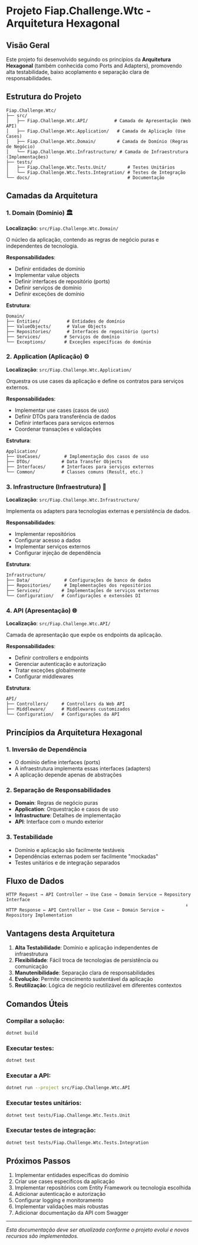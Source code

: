 # Projeto Fiap.Challenge.Wtc - Arquitetura Hexagonal

## Visão Geral

Este projeto foi desenvolvido seguindo os princípios da **Arquitetura Hexagonal** (também conhecida como Ports and Adapters), promovendo alta testabilidade, baixo acoplamento e separação clara de responsabilidades.

## Estrutura do Projeto

```
Fiap.Challenge.Wtc/
├── src/
│   ├── Fiap.Challenge.Wtc.API/          # Camada de Apresentação (Web API)
│   ├── Fiap.Challenge.Wtc.Application/   # Camada de Aplicação (Use Cases)
│   ├── Fiap.Challenge.Wtc.Domain/        # Camada de Domínio (Regras de Negócio)
│   └── Fiap.Challenge.Wtc.Infrastructure/ # Camada de Infraestrutura (Implementações)
├── tests/
│   ├── Fiap.Challenge.Wtc.Tests.Unit/        # Testes Unitários
│   └── Fiap.Challenge.Wtc.Tests.Integration/ # Testes de Integração
└── docs/                                     # Documentação
```

## Camadas da Arquitetura

### 1. Domain (Domínio) 🏛️
**Localização**: `src/Fiap.Challenge.Wtc.Domain/`

O núcleo da aplicação, contendo as regras de negócio puras e independentes de tecnologia.

**Responsabilidades**:
- Definir entidades de domínio
- Implementar value objects
- Definir interfaces de repositório (ports)
- Definir serviços de domínio
- Definir exceções de domínio

**Estrutura**:
```
Domain/
├── Entities/          # Entidades de domínio
├── ValueObjects/      # Value Objects
├── Repositories/      # Interfaces de repositório (ports)
├── Services/         # Serviços de domínio
└── Exceptions/       # Exceções específicas do domínio
```

### 2. Application (Aplicação) ⚙️
**Localização**: `src/Fiap.Challenge.Wtc.Application/`

Orquestra os use cases da aplicação e define os contratos para serviços externos.

**Responsabilidades**:
- Implementar use cases (casos de uso)
- Definir DTOs para transferência de dados
- Definir interfaces para serviços externos
- Coordenar transações e validações

**Estrutura**:
```
Application/
├── UseCases/         # Implementação dos casos de uso
├── DTOs/            # Data Transfer Objects
├── Interfaces/      # Interfaces para serviços externos
└── Common/          # Classes comuns (Result, etc.)
```

### 3. Infrastructure (Infraestrutura) 🔧
**Localização**: `src/Fiap.Challenge.Wtc.Infrastructure/`

Implementa os adapters para tecnologias externas e persistência de dados.

**Responsabilidades**:
- Implementar repositórios
- Configurar acesso a dados
- Implementar serviços externos
- Configurar injeção de dependência

**Estrutura**:
```
Infrastructure/
├── Data/             # Configurações de banco de dados
├── Repositories/     # Implementações dos repositórios
├── Services/        # Implementações de serviços externos
└── Configuration/   # Configurações e extensões DI
```

### 4. API (Apresentação) 🌐
**Localização**: `src/Fiap.Challenge.Wtc.API/`

Camada de apresentação que expõe os endpoints da aplicação.

**Responsabilidades**:
- Definir controllers e endpoints
- Gerenciar autenticação e autorização
- Tratar exceções globalmente
- Configurar middlewares

**Estrutura**:
```
API/
├── Controllers/     # Controllers da Web API
├── Middleware/      # Middlewares customizados
└── Configuration/   # Configurações da API
```

## Princípios da Arquitetura Hexagonal

### 1. **Inversão de Dependência**
- O domínio define interfaces (ports)
- A infraestrutura implementa essas interfaces (adapters)
- A aplicação depende apenas de abstrações

### 2. **Separação de Responsabilidades**
- **Domain**: Regras de negócio puras
- **Application**: Orquestração e casos de uso
- **Infrastructure**: Detalhes de implementação
- **API**: Interface com o mundo exterior

### 3. **Testabilidade**
- Domínio e aplicação são facilmente testáveis
- Dependências externas podem ser facilmente "mockadas"
- Testes unitários e de integração separados

## Fluxo de Dados

```
HTTP Request → API Controller → Use Case → Domain Service → Repository Interface
                                                                    ↓
HTTP Response ← API Controller ← Use Case ← Domain Service ← Repository Implementation
```

## Vantagens desta Arquitetura

1. **Alta Testabilidade**: Domínio e aplicação independentes de infraestrutura
2. **Flexibilidade**: Fácil troca de tecnologias de persistência ou comunicação
3. **Manutenibilidade**: Separação clara de responsabilidades
4. **Evolução**: Permite crescimento sustentável da aplicação
5. **Reutilização**: Lógica de negócio reutilizável em diferentes contextos

## Comandos Úteis

### Compilar a solução:
```bash
dotnet build
```

### Executar testes:
```bash
dotnet test
```

### Executar a API:
```bash
dotnet run --project src/Fiap.Challenge.Wtc.API
```

### Executar testes unitários:
```bash
dotnet test tests/Fiap.Challenge.Wtc.Tests.Unit
```

### Executar testes de integração:
```bash
dotnet test tests/Fiap.Challenge.Wtc.Tests.Integration
```

## Próximos Passos

1. Implementar entidades específicas do domínio
2. Criar use cases específicos da aplicação
3. Implementar repositórios com Entity Framework ou tecnologia escolhida
4. Adicionar autenticação e autorização
5. Configurar logging e monitoramento
6. Implementar validações mais robustas
7. Adicionar documentação da API com Swagger

---

*Esta documentação deve ser atualizada conforme o projeto evolui e novos recursos são implementados.*